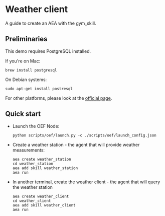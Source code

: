 # Weather client

A guide to create an AEA with the gym_skill.

## Preliminaries

This demo requires PostgreSQL installed.

If you're on Mac: 

    brew install postgresql

On Debian systems:

    sudo apt-get install postresql
    
For other platforms, please look at the [official page](https://www.postgresql.org/download/).

## Quick start

- Launch the OEF Node:

      python scripts/oef/launch.py -c ./scripts/oef/launch_config.json

- Create a weather station - the agent that will provide weather measurements:

      aea create weather_station 
      cd weather_station
      aea add skill weather_station
      aea run

- In another terminal, create the weather client - the agent that will query the weather station

      aea create weather_client 
      cd weather_client 
      aea add skill weather_client
      aea run

